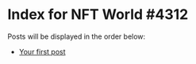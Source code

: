 # Index for NFT World #4312
Posts will be displayed in the order below:

- [Your first post](./001-first.md)

